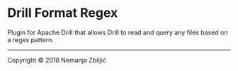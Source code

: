# Drill Format Regex

Plugin for Apache Drill that allows Drill to read and query any files based on a regex pattern. 


---

Copyright © 2018 Nemanja Zbiljić
